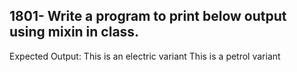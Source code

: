 ## 1801- Write a program to print below output using mixin in class.

Expected Output:
This is an electric variant
This is a petrol variant
